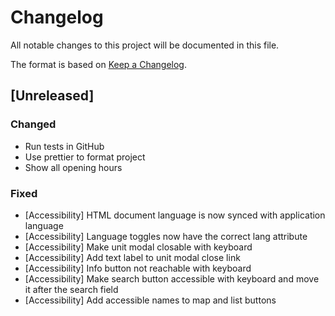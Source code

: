 # Changelog

All notable changes to this project will be documented in this file.

The format is based on [Keep a Changelog](https://keepachangelog.com/en/1.0.0/).

## [Unreleased]

### Changed

-   Run tests in GitHub
-   Use prettier to format project
-   Show all opening hours

### Fixed

-   [Accessibility] HTML document language is now synced with application language
-   [Accessibility] Language toggles now have the correct lang attribute
-   [Accessibility] Make unit modal closable with keyboard
-   [Accessibility] Add text label to unit modal close link
-   [Accessibility] Info button not reachable with keyboard
-   [Accessibility] Make search button accessible with keyboard and move it after the search field
-   [Accessibility] Add accessible names to map and list buttons
